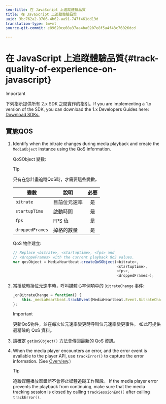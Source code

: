 ```yaml
---
seo-title: 在 JavaScript 上追蹤體驗品質
title: 在 JavaScript 上追蹤體驗品質
uuid: 3bc762a2-9706-4b62-aa91-747f461dd13d
translation-type: tm+mt
source-git-commit: e89620ce60a37aa4ba0207e8f5a4f43c76026dcd

---
```



# 在 JavaScript 上追蹤體驗品質{#track-quality-of-experience-on-javascript}

>[!IMPORTANT]
>
>下列指示提供所有 2.x SDK 之間實作的指引。If you are implementing a 1.x version of the SDK, you can download the 1.x Developers Guides here: [Download SDKs.](/help/sdk-implement/download-sdks.md)

## 實施QOS

1. Identify when the bitrate changes during media playback and create the `MediaObject` instance using the QoS information.

   QoSObject 變數:

   >[!TIP]
   >
   >只有在您計畫追蹤QoS時，才需要這些變數。

   | 變數 | 說明 | 必要 |
   | --- | --- | :---: |
   | `bitrate` | 目前位元速率 | 是 |
   | `startupTime` | 啟動時間 | 是 |
   | `fps` | FPS 值 | 是 |
   | `droppedFrames` | 掉格的數量 | 是 |

   QoS 物件建立:

   ```js
   // Replace <bitrate>, <startuptime>, <fps> and  
   // <droppeFrames> with the current playback QoS values.  
   var qosObject = MediaHeartbeat.createQoSObject(<bitrate>,  
                                                  <startuptime>,  
                                                  <fps>,  
                                                  <droppedFrames>); 
   ```

1. 當播放轉換位元速率時，呼叫媒體心率例項中的 `BitrateChange` 事件:

   ```js
   _onBitrateChange = function() { 
       this._mediaHeartbeat.trackEvent(MediaHeartbeat.Event.BitrateChange, qosObject); 
   };
   ```

   >[!IMPORTANT]
   >
   >更新QoS物件，並在每次位元速率變更時呼叫位元速率變更事件。 如此可提供最精確的 QoS 資料。

1. 請確定 `getQoSObject()` 方法會傳回最新的 QoS 資訊。
1. When the media player encounters an error, and the error event is available to the player API, use `trackError()` to capture the error information. (See [Overview](/help/sdk-implement/track-errors/track-errors-overview.md).)

   >[!TIP]
   >
   >追蹤媒體播放器錯誤不會停止媒體追蹤工作階段。 If the media player error prevents the playback from continuing, make sure that the media tracking session is closed by calling `trackSessionEnd()` after calling `trackError()`.

